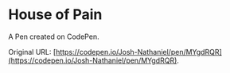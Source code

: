 # House of Pain

A Pen created on CodePen.

Original URL: [https://codepen.io/Josh-Nathaniel/pen/MYgdRQR](https://codepen.io/Josh-Nathaniel/pen/MYgdRQR).

